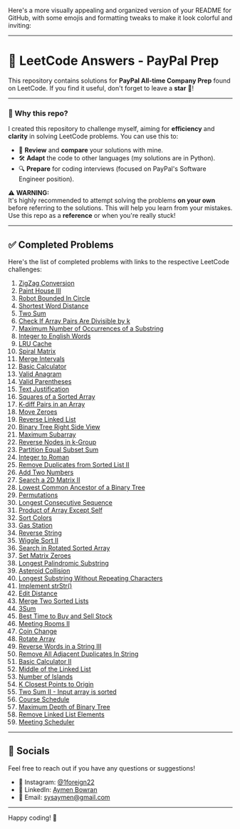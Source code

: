 Here's a more visually appealing and organized version of your README for GitHub, with some emojis and formatting tweaks to make it look colorful and inviting:

---

# 🌟 LeetCode Answers - PayPal Prep

This repository contains solutions for **PayPal All-time Company Prep** found on LeetCode. If you find it useful, don't forget to leave a **star** 🌟!

---

### 🚀 Why this repo?

I created this repository to challenge myself, aiming for **efficiency** and **clarity** in solving LeetCode problems. You can use this to:

- 🧠 **Review** and **compare** your solutions with mine.
- 🛠 **Adapt** the code to other languages (my solutions are in Python).
- 🔍 **Prepare** for coding interviews (focused on PayPal's Software Engineer position).

⚠️ **WARNING:**  
It's highly recommended to attempt solving the problems **on your own** before referring to the solutions. This will help you learn from your mistakes. Use this repo as a **reference** or when you're really stuck!

---

## ✅ Completed Problems

Here's the list of completed problems with links to the respective LeetCode challenges:

1. [ZigZag Conversion](https://leetcode.com/problems/zigzag-conversion)  
2. [Paint House III](https://leetcode.com/problems/paint-house-iii)  
3. [Robot Bounded In Circle](https://leetcode.com/problems/robot-bounded-in-circle)  
4. [Shortest Word Distance](https://leetcode.com/problems/shortest-word-distance)  
5. [Two Sum](https://leetcode.com/problems/two-sum)  
6. [Check If Array Pairs Are Divisible by k](https://leetcode.com/problems/check-if-array-pairs-are-divisible-by-k)  
7. [Maximum Number of Occurrences of a Substring](https://leetcode.com/problems/maximum-number-of-occurrences-of-a-substring)  
8. [Integer to English Words](https://leetcode.com/problems/integer-to-english-words)  
9. [LRU Cache](https://leetcode.com/problems/lru-cache)  
10. [Spiral Matrix](https://leetcode.com/problems/spiral-matrix)  
11. [Merge Intervals](https://leetcode.com/problems/merge-intervals)  
12. [Basic Calculator](https://leetcode.com/problems/basic-calculator)  
13. [Valid Anagram](https://leetcode.com/problems/valid-anagram)  
14. [Valid Parentheses](https://leetcode.com/problems/valid-parentheses)  
15. [Text Justification](https://leetcode.com/problems/text-justification)  
16. [Squares of a Sorted Array](https://leetcode.com/problems/squares-of-a-sorted-array)  
17. [K-diff Pairs in an Array](https://leetcode.com/problems/k-diff-pairs-in-an-array)  
18. [Move Zeroes](https://leetcode.com/problems/move-zeroes)  
19. [Reverse Linked List](https://leetcode.com/problems/reverse-linked-list)  
20. [Binary Tree Right Side View](https://leetcode.com/problems/binary-tree-right-side-view)  
21. [Maximum Subarray](https://leetcode.com/problems/maximum-subarray)  
22. [Reverse Nodes in k-Group](https://leetcode.com/problems/reverse-nodes-in-k-group)  
23. [Partition Equal Subset Sum](https://leetcode.com/problems/partition-equal-subset-sum)  
24. [Integer to Roman](https://leetcode.com/problems/integer-to-roman)  
25. [Remove Duplicates from Sorted List II](https://leetcode.com/problems/remove-duplicates-from-sorted-list-ii)  
26. [Add Two Numbers](https://leetcode.com/problems/add-two-numbers)  
27. [Search a 2D Matrix II](https://leetcode.com/problems/search-a-2d-matrix-ii)  
28. [Lowest Common Ancestor of a Binary Tree](https://leetcode.com/problems/lowest-common-ancestor-of-a-binary-tree)  
29. [Permutations](https://leetcode.com/problems/permutations)  
30. [Longest Consecutive Sequence](https://leetcode.com/problems/longest-consecutive-sequence)  
31. [Product of Array Except Self](https://leetcode.com/problems/product-of-array-except-self)  
32. [Sort Colors](https://leetcode.com/problems/sort-colors)  
33. [Gas Station](https://leetcode.com/problems/gas-station)  
34. [Reverse String](https://leetcode.com/problems/reverse-string)  
35. [Wiggle Sort II](https://leetcode.com/problems/wiggle-sort-ii)  
36. [Search in Rotated Sorted Array](https://leetcode.com/problems/search-in-rotated-sorted-array)  
37. [Set Matrix Zeroes](https://leetcode.com/problems/set-matrix-zeroes)  
38. [Longest Palindromic Substring](https://leetcode.com/problems/longest-palindromic-substring)  
39. [Asteroid Collision](https://leetcode.com/problems/asteroid-collision)  
40. [Longest Substring Without Repeating Characters](https://leetcode.com/problems/longest-substring-without-repeating-characters)  
41. [Implement strStr()](https://leetcode.com/problems/implement-strstr)  
42. [Edit Distance](https://leetcode.com/problems/edit-distance)  
43. [Merge Two Sorted Lists](https://leetcode.com/problems/merge-two-sorted-lists)  
44. [3Sum](https://leetcode.com/problems/3sum)  
45. [Best Time to Buy and Sell Stock](https://leetcode.com/problems/best-time-to-buy-and-sell-stock)  
46. [Meeting Rooms II](https://leetcode.com/problems/meeting-rooms-ii)  
47. [Coin Change](https://leetcode.com/problems/coin-change)  
48. [Rotate Array](https://leetcode.com/problems/rotate-array)  
49. [Reverse Words in a String III](https://leetcode.com/problems/reverse-words-in-a-string-iii)  
50. [Remove All Adjacent Duplicates In String](https://leetcode.com/problems/remove-all-adjacent-duplicates-in-string)  
51. [Basic Calculator II](https://leetcode.com/problems/basic-calculator-ii)  
52. [Middle of the Linked List](https://leetcode.com/problems/middle-of-the-linked-list)  
53. [Number of Islands](https://leetcode.com/problems/number-of-islands)  
54. [K Closest Points to Origin](https://leetcode.com/problems/k-closest-points-to-origin)  
55. [Two Sum II - Input array is sorted](https://leetcode.com/problems/two-sum-ii-input-array-is-sorted)  
56. [Course Schedule](https://leetcode.com/problems/course-schedule)  
57. [Maximum Depth of Binary Tree](https://leetcode.com/problems/maximum-depth-of-binary-tree)  
58. [Remove Linked List Elements](https://leetcode.com/problems/remove-linked-list-elements)  
59. [Meeting Scheduler](https://leetcode.com/problems/meeting-scheduler)

---

## 🎯 Socials

Feel free to reach out if you have any questions or suggestions!

- 📸 Instagram: [@1foreign22](https://www.instagram.com/1foreign22)
- 👔 LinkedIn: [Aymen Bowran](https://www.linkedin.com/in/aymenbowran/)
- 📧 Email: sysaymen@gmail.com

---

Happy coding! 🚀
